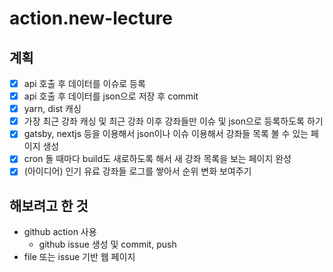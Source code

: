 # action.new-lecture

## 계획
- [x] api 호출 후 데이터를 이슈로 등록
- [x] api 호출 후 데이터를 json으로 저장 후 commit
- [x] yarn, dist 캐싱
- [x] 가장 최근 강좌 캐싱 및 최근 강좌 이후 강좌들만 이슈 및 json으로 등록하도록 하기
- [x] gatsby, nextjs 등을 이용해서 json이나 이슈 이용해서 강좌들 목록 볼 수 있는 페이지 생성
- [x] cron 돌 때마다 build도 새로하도록 해서 새 강좌 목록을 보는 페이지 완성
- [x] (아이디어) 인기 유료 강좌들 로그를 쌓아서 순위 변화 보여주기

## 해보려고 한 것
- github action 사용
  - github issue 생성 및 commit, push
- file 또는 issue 기반 웹 페이지
